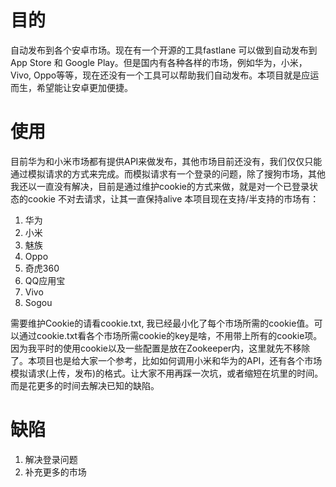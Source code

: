 
# 目的
自动发布到各个安卓市场。现在有一个开源的工具fastlane 可以做到自动发布到App Store 和 Google Play。但是国内有各种各样的市场，例如华为，小米，Vivo, Oppo等等，现在还没有一个工具可以帮助我们自动发布。本项目就是应运而生，希望能让安卓更加便捷。
# 使用
目前华为和小米市场都有提供API来做发布，其他市场目前还没有，我们仅仅只能通过模拟请求的方式来完成。而模拟请求有一个登录的问题，除了搜狗市场，其他我还以一直没有解决，目前是通过维护cookie的方式来做，就是对一个已登录状态的cookie 不对去请求，让其一直保持alive
本项目现在支持/半支持的市场有：
1. 华为 
2. 小米 
3. 魅族 
4. Oppo
5. 奇虎360
6. QQ应用宝
7. Vivo
8. Sogou

需要维护Cookie的请看cookie.txt, 我已经最小化了每个市场所需的cookie值。可以通过cookie.txt看各个市场所需cookie的key是啥，不用带上所有的cookie项。 
因为我平时的使用cookie以及一些配置是放在Zookeeper内，这里就先不移除了。本项目也是给大家一个参考，比如如何调用小米和华为的API，还有各个市场模拟请求(上传，发布)的格式。让大家不用再踩一次坑，或者缩短在坑里的时间。而是花更多的时间去解决已知的缺陷。
# 缺陷

1. 解决登录问题
2. 补充更多的市场